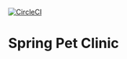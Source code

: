 [![CircleCI](https://circleci.com/gh/pedro911/sfg-pet-clinic.svg?style=svg)](https://circleci.com/gh/pedro911/sfg-pet-clinic)

# Spring Pet Clinic






